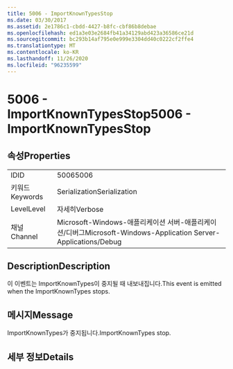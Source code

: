 ```yaml
---
title: 5006 - ImportKnownTypesStop
ms.date: 03/30/2017
ms.assetid: 2e1786c1-cbdd-4427-b8fc-cbf86b8debae
ms.openlocfilehash: ed1a3e03e2684fb41a34129abd423a36586ce21d
ms.sourcegitcommit: bc293b14af795e0e999e3304dd40c0222cf2ffe4
ms.translationtype: MT
ms.contentlocale: ko-KR
ms.lasthandoff: 11/26/2020
ms.locfileid: "96235599"
---
```

# <a name="5006---importknowntypesstop"></a><span data-ttu-id="38550-102">5006 - ImportKnownTypesStop</span><span class="sxs-lookup"><span data-stu-id="38550-102">5006 - ImportKnownTypesStop</span></span>

## <a name="properties"></a><span data-ttu-id="38550-103">속성</span><span class="sxs-lookup"><span data-stu-id="38550-103">Properties</span></span>  
  
|||  
|-|-|  
|<span data-ttu-id="38550-104">ID</span><span class="sxs-lookup"><span data-stu-id="38550-104">ID</span></span>|<span data-ttu-id="38550-105">5006</span><span class="sxs-lookup"><span data-stu-id="38550-105">5006</span></span>|  
|<span data-ttu-id="38550-106">키워드</span><span class="sxs-lookup"><span data-stu-id="38550-106">Keywords</span></span>|<span data-ttu-id="38550-107">Serialization</span><span class="sxs-lookup"><span data-stu-id="38550-107">Serialization</span></span>|  
|<span data-ttu-id="38550-108">Level</span><span class="sxs-lookup"><span data-stu-id="38550-108">Level</span></span>|<span data-ttu-id="38550-109">자세히</span><span class="sxs-lookup"><span data-stu-id="38550-109">Verbose</span></span>|  
|<span data-ttu-id="38550-110">채널</span><span class="sxs-lookup"><span data-stu-id="38550-110">Channel</span></span>|<span data-ttu-id="38550-111">Microsoft-Windows-애플리케이션 서버-애플리케이션/디버그</span><span class="sxs-lookup"><span data-stu-id="38550-111">Microsoft-Windows-Application Server-Applications/Debug</span></span>|  
  
## <a name="description"></a><span data-ttu-id="38550-112">Description</span><span class="sxs-lookup"><span data-stu-id="38550-112">Description</span></span>  

 <span data-ttu-id="38550-113">이 이벤트는 ImportKnownTypes이 중지될 때 내보내집니다.</span><span class="sxs-lookup"><span data-stu-id="38550-113">This event is emitted when the ImportKnownTypes stops.</span></span>  
  
## <a name="message"></a><span data-ttu-id="38550-114">메시지</span><span class="sxs-lookup"><span data-stu-id="38550-114">Message</span></span>  

 <span data-ttu-id="38550-115">ImportKnownTypes가 중지됩니다.</span><span class="sxs-lookup"><span data-stu-id="38550-115">ImportKnownTypes stop.</span></span>  
  
## <a name="details"></a><span data-ttu-id="38550-116">세부 정보</span><span class="sxs-lookup"><span data-stu-id="38550-116">Details</span></span>
